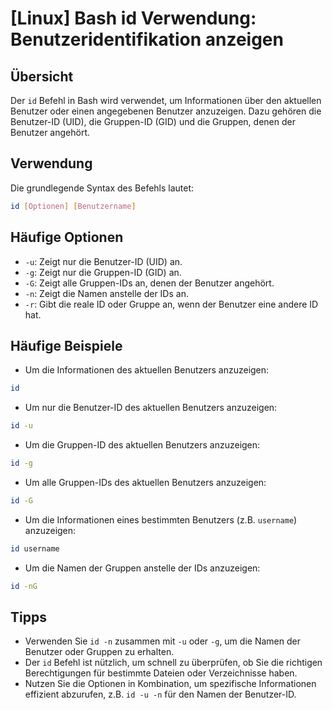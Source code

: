 # [Linux] Bash id Verwendung: Benutzeridentifikation anzeigen

## Übersicht
Der `id` Befehl in Bash wird verwendet, um Informationen über den aktuellen Benutzer oder einen angegebenen Benutzer anzuzeigen. Dazu gehören die Benutzer-ID (UID), die Gruppen-ID (GID) und die Gruppen, denen der Benutzer angehört.

## Verwendung
Die grundlegende Syntax des Befehls lautet:

```bash
id [Optionen] [Benutzername]
```

## Häufige Optionen
- `-u`: Zeigt nur die Benutzer-ID (UID) an.
- `-g`: Zeigt nur die Gruppen-ID (GID) an.
- `-G`: Zeigt alle Gruppen-IDs an, denen der Benutzer angehört.
- `-n`: Zeigt die Namen anstelle der IDs an.
- `-r`: Gibt die reale ID oder Gruppe an, wenn der Benutzer eine andere ID hat.

## Häufige Beispiele
- Um die Informationen des aktuellen Benutzers anzuzeigen:

```bash
id
```

- Um nur die Benutzer-ID des aktuellen Benutzers anzuzeigen:

```bash
id -u
```

- Um die Gruppen-ID des aktuellen Benutzers anzuzeigen:

```bash
id -g
```

- Um alle Gruppen-IDs des aktuellen Benutzers anzuzeigen:

```bash
id -G
```

- Um die Informationen eines bestimmten Benutzers (z.B. `username`) anzuzeigen:

```bash
id username
```

- Um die Namen der Gruppen anstelle der IDs anzuzeigen:

```bash
id -nG
```

## Tipps
- Verwenden Sie `id -n` zusammen mit `-u` oder `-g`, um die Namen der Benutzer oder Gruppen zu erhalten.
- Der `id` Befehl ist nützlich, um schnell zu überprüfen, ob Sie die richtigen Berechtigungen für bestimmte Dateien oder Verzeichnisse haben.
- Nutzen Sie die Optionen in Kombination, um spezifische Informationen effizient abzurufen, z.B. `id -u -n` für den Namen der Benutzer-ID.